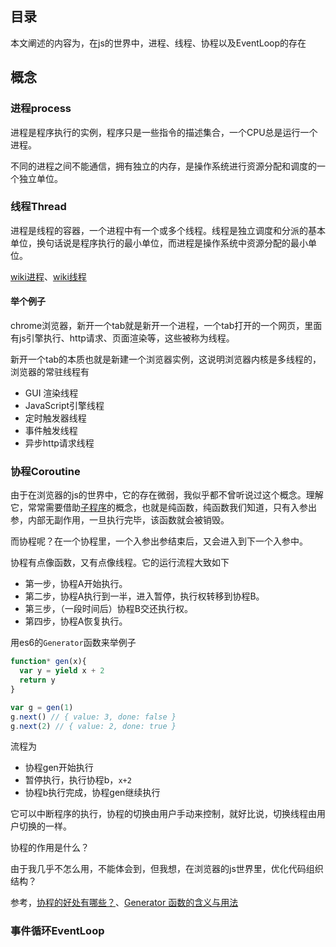 ## 目录
本文阐述的内容为，在js的世界中，进程、线程、协程以及EventLoop的存在

## 概念

### 进程process

进程是程序执行的实例，程序只是一些指令的描述集合，一个CPU总是运行一个进程。

不同的进程之间不能通信，拥有独立的内存，是操作系统进行资源分配和调度的一个独立单位。

### 线程Thread

进程是线程的容器，一个进程中有一个或多个线程。线程是独立调度和分派的基本单位，换句话说是程序执行的最小单位，而进程是操作系统中资源分配的最小单位。

[wiki进程](https://zh.wikipedia.org/wiki/%E8%A1%8C%E7%A8%8B)、[wiki线程](https://zh.wikipedia.org/wiki/%E7%BA%BF%E7%A8%8B)


#### 举个例子

chrome浏览器，新开一个tab就是新开一个进程，一个tab打开的一个网页，里面有js引擎执行、http请求、页面渲染等，这些被称为线程。

新开一个tab的本质也就是新建一个浏览器实例，这说明浏览器内核是多线程的，浏览器的常驻线程有

- GUI 渲染线程
-  JavaScript引擎线程
-  定时触发器线程
-  事件触发线程
-  异步http请求线程

### 协程Coroutine

由于在浏览器的js的世界中，它的存在微弱，我似乎都不曾听说过这个概念。理解它，常常需要借助[子程序](https://zh.wikipedia.org/wiki/%E5%AD%90%E7%A8%8B%E5%BA%8F)的概念，也就是纯函数，纯函数我们知道，只有入参出参，内部无副作用，一旦执行完毕，该函数就会被销毁。

而协程呢？在一个协程里，一个入参出参结束后，又会进入到下一个入参中。

协程有点像函数，又有点像线程。它的运行流程大致如下

- 第一步，协程A开始执行。
- 第二步，协程A执行到一半，进入暂停，执行权转移到协程B。
- 第三步，（一段时间后）协程B交还执行权。
- 第四步，协程A恢复执行。

用es6的`Generator`函数来举例子

```js
function* gen(x){
  var y = yield x + 2
  return y
}

var g = gen(1)
g.next() // { value: 3, done: false }
g.next(2) // { value: 2, done: true }
```

流程为
- 协程gen开始执行
- 暂停执行，执行协程b，`x+2`
- 协程b执行完成，协程gen继续执行

它可以中断程序的执行，协程的切换由用户手动来控制，就好比说，切换线程由用户切换的一样。

协程的作用是什么？

由于我几乎不怎么用，不能体会到，但我想，在浏览器的js世界里，优化代码组织结构？

参考，[协程的好处有哪些？](https://www.zhihu.com/question/20511233)、[Generator 函数的含义与用法](http://www.ruanyifeng.com/blog/2015/04/generator.html)

### 事件循环EventLoop



